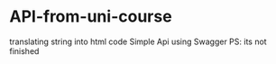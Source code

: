 # API-from-uni-course
translating string into html code 
Simple Api using Swagger 
PS: its not finished 
